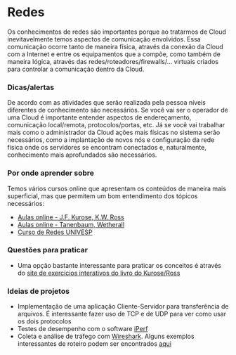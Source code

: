 # Redes
Os conhecimentos de redes são importantes porque ao tratarmos de Cloud inevitavelmente temos aspectos de comunicação envolvidos.
Essa comunicação ocorre tanto de maneira física, através da conexão da Cloud com a Internet e entre os equipamentos que a compõe, como também de maneira lógica, através das redes/roteadores/firewalls/... virtuais criados para controlar a comunicação dentro da Cloud.

### Dicas/alertas
De acordo com as atividades que serão realizada pela pessoa níveis diferentes de conhecimento são necessários.
Se você vai ser o operador de uma Cloud é importante entender aspectos de endereçamento, comunicação local/remota, protocolos/portas, etc.
Já se você vai trabalhar mais como o administrador da Cloud ações mais físicas no sistema serão necessários, como a implantação de novos nós e configuração da rede física onde os servidores se encontram conectados e, naturalmente, conhecimento mais aprofundados são necessários.


### Por onde aprender sobre
Temos vários cursos online que apresentam os conteúdos de maneira mais superficial, mas que permitem um bom entendimento dos tópicos necessários:
- [Aulas online - J.F. Kurose, K.W. Ross](http://gaia.cs.umass.edu/kurose_ross/online_lectures.htm)
- [Aulas online - Tanenbaum, Wetherall](https://media.pearsoncmg.com/ph/streaming/esm/tanenbaum5e_videonotes/tanenbaum_videoNotes.html)
- [Curso de Redes UNIVESP](https://www.youtube.com/playlist?list=PLxI8Can9yAHc-_dZ6nsfoon08i2-4OvEk)

### Questões para praticar
- Uma opção bastante interessante para praticar os conceitos é através do [site de exercícios interativos do livro do Kurose/Ross](https://gaia.cs.umass.edu/kurose_ross/interactive/)

### Ideias de projetos
- Implementação de uma aplicação Cliente-Servidor para transferência de arquivos. É interessante fazer uso de TCP e de UDP para ver como usar os dois protocolos
- Testes de desempenho com o software [iPerf](https://iperf.fr/)
- Coleta e análise de tráfego com [Wireshark](https://www.wireshark.org/). Alguns exemplos interessantes de roteiro podem ser encontrados [aqui](http://gaia.cs.umass.edu/kurose_ross/wireshark.htm)
